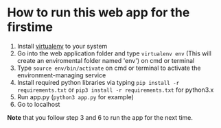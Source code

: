 # How to run this web app for the firstime

1. Install [virtualenv](https://virtualenv.pypa.io/en/latest/) to your system
2. Go into the web application folder and type ```virtualenv env``` (This will create an enviromental folder named 'env') on cmd or terminal
3. Type ```source env/bin/activate``` on cmd or terminal to activate the environment-managing service
4. Install required python libraries via typing ```pip install -r requirements.txt``` or ```pip3 install -r requirements.txt``` for python3.x
5. Run app.py (```python3 app.py``` for example)
6. Go to localhost

**Note** that you follow step 3 and 6 to run the app for the next time.
